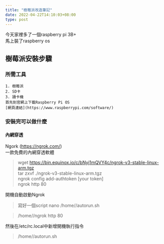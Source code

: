 ```yaml
---
title: "樹莓派改造筆記"
date: 2022-04-22T14:10:03+08:00
type: post
---
```


今天家裡多了一個raspberry pi 3B+  
馬上裝了raspberry os  

## 樹莓派安裝步驟  
### 所需工具
    1. 樹莓派
    2. SD卡
    3. 讀卡機
    首先到官網上下載Raspberry Pi OS
    [網頁連結](https://www.raspberrypi.com/software/)


### 安裝完可以做什麼
#### 內網穿透
Ngork (https://ngrok.com/)  
一款免費的內網穿透軟體
> wget https://bin.equinox.io/c/bNyj1mQVY4c/ngrok-v3-stable-linux-arm.tgz  
> tar zxvf ./ngrok-v3-stable-linux-arm.tgz  
> ngrok config add-authtoken [your token]  
> ngrok http 80  

開機自動啟動Ngrok
> 寫好一個script
> nano /home/<ID>/autorun.sh

> /home/<ID>/ngrok http 80

然後在/etc/rc.local中新增開機執行指令  
> /home/<ID>/autorun.sh